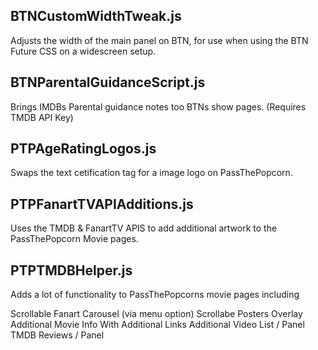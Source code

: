 BTNCustomWidthTweak.js
------------------------------
Adjusts the width of the main panel on BTN, for use when using the BTN Future CSS on a widescreen setup.


BTNParentalGuidanceScript.js
------------------------------
Brings IMDBs Parental guidance notes too BTNs show pages. (Requires TMDB API Key)

PTPAgeRatingLogos.js
------------------------------
Swaps the text cetification tag for a image logo on PassThePopcorn.

PTPFanartTVAPIAdditions.js
------------------------------
Uses the TMDB & FanartTV APIS to add additional artwork to the PassThePopcorn Movie pages.

PTPTMDBHelper.js
------------------------------
Adds a lot of functionality to PassThePopcorns movie pages including

Scrollable Fanart Carousel (via menu option)
Scrollabe Posters Overlay
Additional Movie Info With Additional Links
Additional Video List / Panel
TMDB Reviews / Panel
